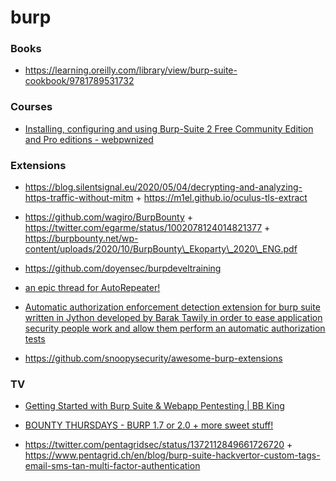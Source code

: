 burp
====

### Books

-   https://learning.oreilly.com/library/view/burp-suite-cookbook/9781789531732

### Courses

-   [Installing, configuring and using Burp-Suite 2 Free Community Edition and Pro editions - webpwnized](https://www.youtube.com/playlist?list=PLZOToVAK85MoBg65au9EeFkK7qwzppcnU)

### Extensions

-   https://blog.silentsignal.eu/2020/05/04/decrypting-and-analyzing-https-traffic-without-mitm + https://m1el.github.io/oculus-tls-extract

<!-- -->

-   https://github.com/wagiro/BurpBounty + https://twitter.com/egarme/status/1002078124014821377 + https://burpbounty.net/wp-content/uploads/2020/10/BurpBounty\_Ekoparty\_2020\_ENG.pdf

<!-- -->

-   https://github.com/doyensec/burpdeveltraining

<!-- -->

-   [an epic thread for AutoRepeater!](https://twitter.com/ngkogkos/status/1350498063555719175)

<!-- -->

-   [Automatic authorization enforcement detection extension for burp suite written in Jython developed by Barak Tawily in order to ease application security people work and allow them perform an automatic authorization tests](https://github.com/Quitten/Autorize)

<!-- -->

-   https://github.com/snoopysecurity/awesome-burp-extensions

### TV

-   [Getting Started with Burp Suite & Webapp Pentesting | BB King](https://www.youtube.com/watch?v=xKudsnN3gkE&t=1868s)

<!-- -->

-   [BOUNTY THURSDAYS - BURP 1.7 or 2.0 + more sweet stuff!](https://youtu.be/qnddz5iew1A)

<!-- -->

-   https://twitter.com/pentagridsec/status/1372112849661726720 + https://www.pentagrid.ch/en/blog/burp-suite-hackvertor-custom-tags-email-sms-tan-multi-factor-authentication
